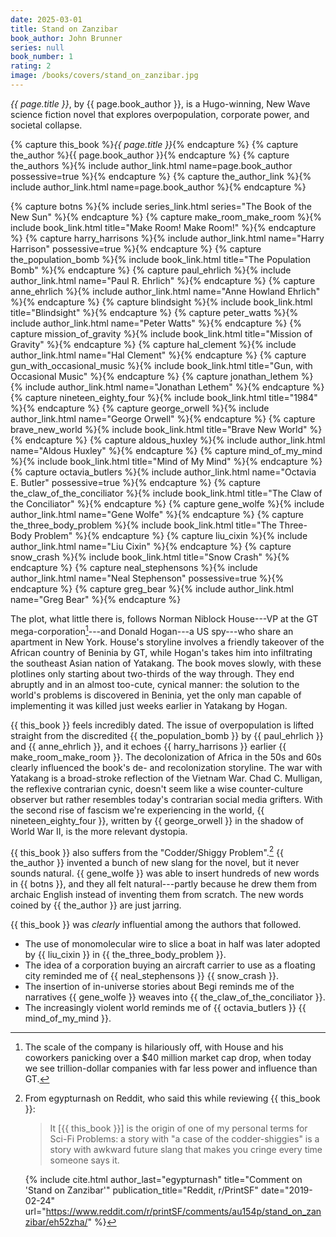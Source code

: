 ```yaml
---
date: 2025-03-01
title: Stand on Zanzibar
book_author: John Brunner
series: null
book_number: 1
rating: 2
image: /books/covers/stand_on_zanzibar.jpg
---
```


<cite class="book-title">{{ page.title }}</cite>, by <span
class="author-name">{{ page.book_author }}</span>, is a Hugo-winning, New Wave
science fiction novel that explores overpopulation, corporate power, and
societal collapse.

{% capture this_book %}<cite class="book-title">{{ page.title }}</cite>{% endcapture %}
{% capture the_author %}<span class="author-name">{{ page.book_author }}</span>{% endcapture %}
{% capture the_authors %}{% include author_link.html name=page.book_author possessive=true %}{% endcapture %}
{% capture the_author_link %}{% include author_link.html name=page.book_author %}{% endcapture %}

{% capture botns %}{% include series_link.html series="The Book of the New Sun" %}{% endcapture %}
{% capture make_room_make_room %}{% include book_link.html title="Make Room! Make Room!" %}{% endcapture %}
{% capture harry_harrisons %}{% include author_link.html name="Harry Harrison" possessive=true %}{% endcapture %}
{% capture the_population_bomb %}{% include book_link.html title="The Population Bomb" %}{% endcapture %}
{% capture paul_ehrlich %}{% include author_link.html name="Paul R. Ehrlich" %}{% endcapture %}
{% capture anne_ehrlich %}{% include author_link.html name="Anne Howland Ehrlich" %}{% endcapture %}
{% capture blindsight %}{% include book_link.html title="Blindsight" %}{% endcapture %}
{% capture peter_watts %}{% include author_link.html name="Peter Watts" %}{% endcapture %}
{% capture mission_of_gravity %}{% include book_link.html title="Mission of Gravity" %}{% endcapture %}
{% capture hal_clement %}{% include author_link.html name="Hal Clement" %}{% endcapture %}
{% capture gun_with_occasional_music %}{% include book_link.html title="Gun, with Occasional Music" %}{% endcapture %}
{% capture jonathan_lethem %}{% include author_link.html name="Jonathan Lethem" %}{% endcapture %}
{% capture nineteen_eighty_four %}{% include book_link.html title="1984" %}{% endcapture %}
{% capture george_orwell %}{% include author_link.html name="George Orwell" %}{% endcapture %}
{% capture brave_new_world %}{% include book_link.html title="Brave New World" %}{% endcapture %}
{% capture aldous_huxley %}{% include author_link.html name="Aldous Huxley" %}{% endcapture %}
{% capture mind_of_my_mind %}{% include book_link.html title="Mind of My Mind" %}{% endcapture %}
{% capture octavia_butlers %}{% include author_link.html name="Octavia E. Butler" possessive=true %}{% endcapture %}
{% capture the_claw_of_the_conciliator %}{% include book_link.html title="The Claw of the Conciliator" %}{% endcapture %}
{% capture gene_wolfe %}{% include author_link.html name="Gene Wolfe" %}{% endcapture %}
{% capture the_three_body_problem %}{% include book_link.html title="The Three-Body Problem" %}{% endcapture %}
{% capture liu_cixin %}{% include author_link.html name="Liu Cixin" %}{% endcapture %}
{% capture snow_crash %}{% include book_link.html title="Snow Crash" %}{% endcapture %}
{% capture neal_stephensons %}{% include author_link.html name="Neal Stephenson" possessive=true %}{% endcapture %}
{% capture greg_bear %}{% include author_link.html name="Greg Bear" %}{% endcapture %}

The plot, what little there is, follows Norman Niblock House---VP at the GT
mega-corporation[^scale]---and Donald Hogan---a US spy---who share an
apartment in New York. House's storyline involves a friendly takeover of the
African country of Beninia by GT, while Hogan's takes him into infiltrating
the southeast Asian nation of Yatakang. The book moves slowly, with these
plotlines only starting about two-thirds of the way through. They end abruptly
and in an almost too-cute, cynical manner: the solution to the world's
problems is discovered in Beninia, yet the only man capable of implementing it
was killed just weeks earlier in Yatakang by Hogan.

{{ this_book }} feels incredibly dated. The issue of overpopulation is lifted
straight from the discredited {{ the_population_bomb }} by {{ paul_ehrlich }}
and {{ anne_ehrlich }}, and it echoes {{ harry_harrisons }} earlier {{
make_room_make_room }}. The decolonization of Africa in the 50s and 60s
clearly influenced the book's de- and recolonization storyline. The war with
Yatakang is a broad-stroke reflection of the Vietnam War. Chad C. Mulligan,
the reflexive contrarian cynic, doesn't seem like a wise counter-culture
observer but rather resembles today's contrarian social media grifters. With
the second rise of fascism we're experiencing in the world, {{
nineteen_eighty_four }}, written by {{ george_orwell }} in the shadow of World
War II, is the more relevant dystopia.

[^scale]:
    The scale of the company is hilariously off, with House and his coworkers
    panicking over a $40 million market cap drop, when today we see
    trillion-dollar companies with far less power and influence than GT.

{{ this_book }} also suffers from the "Codder/Shiggy Problem".[^codder] {{
the_author }} invented a bunch of new slang for the novel, but it never sounds
natural. {{ gene_wolfe }} was able to insert hundreds of new words in {{ botns
}}, and they all felt natural---partly because he drew them from archaic
English instead of inventing them from scratch. The new words coined by {{
the_author }} are just jarring.

{{ this_book }} was _clearly_ influential among the authors that followed.

- The use of monomolecular wire to slice a boat in half was later adopted by {{ liu_cixin }} in {{ the_three_body_problem }}.
- The idea of a corporation buying an aircraft carrier to use as a floating city reminded me of {{ neal_stephensons }} {{ snow_crash }}.
- The insertion of in-universe stories about Begi reminds me of the narratives {{ gene_wolfe }} weaves into {{ the_claw_of_the_conciliator }}.
- The increasingly violent world reminds me of {{ octavia_butlers }} {{ mind_of_my_mind }}.

[^codder]:
    From egypturnash on Reddit, who said this while reviewing {{ this_book }}:

    > It [{{ this_book }}] is the origin of one of my personal terms for
    > Sci-Fi Problems: a story with "a case of the codder-shiggies" is a story
    > with awkward future slang that makes you cringe every time someone says
    > it.

    {% include cite.html
      author_last="egypturnash"
      title="Comment on 'Stand on Zanzibar'"
      publication_title="Reddit, r/PrintSF"
      date="2019-02-24"
      url="https://www.reddit.com/r/printSF/comments/au154p/stand_on_zanzibar/eh52zha/"
    %}
